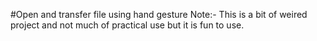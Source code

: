 #Open and transfer file using hand gesture
Note:- This is a bit of weired project and not much of practical use but it is fun to use.
